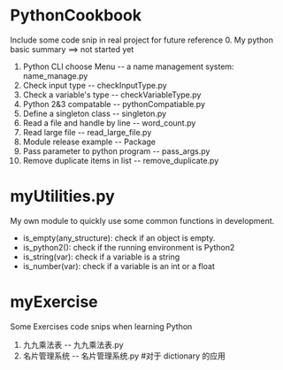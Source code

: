 # PythonCookbook
 Include some code snip in real project for future reference
 0. My python basic summary ==> not started yet
 1. Python CLI choose Menu -- a name management system: name_manage.py
 2. Check input type -- checkInputType.py 
 3. Check a variable's type  -- checkVariableType.py
 4. Python 2&3 compatable -- pythonCompatiable.py
 5. Define a singleton class -- singleton.py
 6. Read a file and handle by line -- word_count.py
 7. Read large file -- read_large_file.py 
 8. Module release example -- Package
 9. Pass parameter to python program -- pass_args.py
 10. Remove duplicate items in list -- remove_duplicate.py

# myUtilities.py
My own module to quickly use some common functions in development.
+ is_empty(any_structure): check if an object is empty.
+ is_python2(): check if the running environment is Python2
+ is_string(var): check if a variable is a string
+ is_number(var): check if a variable is an int or a float

# myExercise
  Some Exercises code snips when learning Python
  1. 九九乘法表 -- 九九乘法表.py
  2. 名片管理系统 -- 名片管理系统.py #对于 dictionary 的应用
